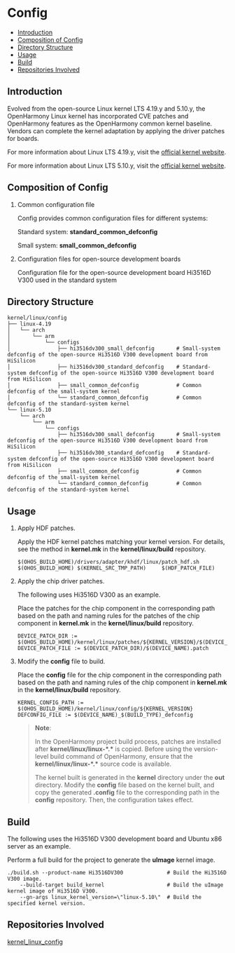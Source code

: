 # Config<a name="EN-US_TOPIC_0000001102487950"></a>

-   [Introduction](#section11660541593)
-   [Composition of Config](#section28381947133910)
-   [Directory Structure](#section161941989596)
-   [Usage](#section1393789267)
-   [Build](#section19369206113115)
-   [Repositories Involved](#section1371113476307)

## Introduction<a name="section11660541593"></a>

Evolved from the open-source Linux kernel LTS 4.19.y and 5.10.y, the OpenHarmony Linux kernel has incorporated CVE patches and OpenHarmony features as the OpenHarmony common kernel baseline. Vendors can complete the kernel adaptation by applying the driver patches for boards.

For more information about Linux LTS 4.19.y, visit the [official kernel website](https://git.kernel.org/pub/scm/linux/kernel/git/stable/linux.git/log/?h=linux-4.19.y).

For more information about Linux LTS 5.10.y, visit the [official kernel website](https://git.kernel.org/pub/scm/linux/kernel/git/stable/linux.git/log/?h=linux-5.10.y).

## Composition of Config<a name="section28381947133910"></a>

1. Common configuration file

	Config provides common configuration files for different systems:
	
	Standard system: **standard\_common\_defconfig**
	
	Small system: **small\_common\_defconfig**

2. Configuration files for open-source development boards

	Configuration file for the open-source development board Hi3516D V300 used in the standard system 

## Directory Structure<a name="section161941989596"></a>

```
kernel/linux/config
├── linux-4.19
│   └── arch
│       └── arm
│           └── configs
│               ├── hi3516dv300_small_defconfig       # Small-system defconfig of the open-source Hi3516D V300 development board from HiSilicon
│               ├── hi3516dv300_standard_defconfig    # Standard-system defconfig of the open-source Hi3516D V300 development board from HiSilicon
│               ├── small_common_defconfig            # Common defconfig of the small-system kernel
│               └── standard_common_defconfig         # Common defconfig of the standard-system kernel
└── linux-5.10
    └── arch
        └── arm
            └── configs
                ├── hi3516dv300_small_defconfig       # Small-system defconfig of the open-source Hi3516D V300 development board from HiSilicon
                ├── hi3516dv300_standard_defconfig    # Standard-system defconfig of the open-source Hi3516D V300 development board from HiSilicon
                ├── small_common_defconfig            # Common defconfig of the small-system kernel
                └── standard_common_defconfig         # Common defconfig of the standard-system kernel
```

## Usage<a name="section1393789267"></a>

1. Apply HDF patches.

	Apply the HDF kernel patches matching your kernel version. For details, see the method in **kernel.mk** in the **kernel/linux/build** repository.
	
	```
	$(OHOS_BUILD_HOME)/drivers/adapter/khdf/linux/patch_hdf.sh $(OHOS_BUILD_HOME) $(KERNEL_SRC_TMP_PATH)     $(HDF_PATCH_FILE)
	```

2. Apply the chip driver patches.

	The following uses Hi3516D V300 as an example.
	
	Place the patches for the chip component in the corresponding path based on the path and naming rules for the patches of the chip component in **kernel.mk** in the **kernel/linux/build** repository.
	
	```
	DEVICE_PATCH_DIR := $(OHOS_BUILD_HOME)/kernel/linux/patches/${KERNEL_VERSION}/$(DEVICE_NAME)_patch
	DEVICE_PATCH_FILE := $(DEVICE_PATCH_DIR)/$(DEVICE_NAME).patch
	```

3. Modify the **config** file to build.

	Place the **config** file for the chip component in the corresponding path based on the path and naming rules of the chip component in **kernel.mk** in the **kernel/linux/build** repository.
	
	```
	KERNEL_CONFIG_PATH := $(OHOS_BUILD_HOME)/kernel/linux/config/${KERNEL_VERSION}
	DEFCONFIG_FILE := $(DEVICE_NAME)_$(BUILD_TYPE)_defconfig
	```
	
	> **Note**:
	>
	>In the OpenHarmony project build process, patches are installed after **kernel/linux/linux-\*\.\*** is copied. Before using the version-level build command of OpenHarmony, ensure that the **kernel/linux/linux-\*\.\*** source code is available.
	>
	>The kernel built is generated in the **kernel** directory under the **out** directory. Modify the **config** file based on the kernel built, and copy the generated **.config** file to the corresponding path in the **config** repository. Then, the configuration takes effect.

## Build<a name="section19369206113115"></a>
The following uses the Hi3516D V300 development board and Ubuntu x86 server as an example.

Perform a full build for the project to generate the **uImage** kernel image.

```
./build.sh --product-name Hi3516DV300              # Build the Hi3516D V300 image.
    --build-target build_kernel                    # Build the uImage kernel image of Hi3516D V300.
    --gn-args linux_kernel_version=\"linux-5.10\"  # Build the specified kernel version.
```

## Repositories Involved<a name="section1371113476307"></a>
<u>kernel\_linux\_config</u>
